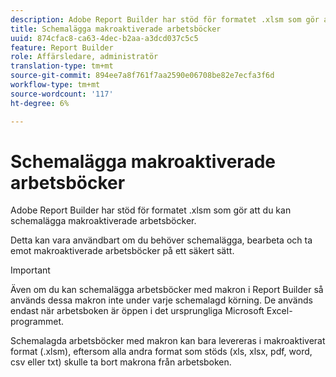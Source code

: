 ```yaml
---
description: Adobe Report Builder har stöd för formatet .xlsm som gör att du kan schemalägga makroaktiverade arbetsböcker.
title: Schemalägga makroaktiverade arbetsböcker
uuid: 874cfac8-ca63-4dec-b2aa-a3dcd037c5c5
feature: Report Builder
role: Affärsledare, administratör
translation-type: tm+mt
source-git-commit: 894ee7a8f761f7aa2590e06708be82e7ecfa3f6d
workflow-type: tm+mt
source-wordcount: '117'
ht-degree: 6%

---
```



# Schemalägga makroaktiverade arbetsböcker

Adobe Report Builder har stöd för formatet .xlsm som gör att du kan schemalägga makroaktiverade arbetsböcker.

Detta kan vara användbart om du behöver schemalägga, bearbeta och ta emot makroaktiverade arbetsböcker på ett säkert sätt.

>[!IMPORTANT]
>
>Även om du kan schemalägga arbetsböcker med makron i Report Builder så används dessa makron inte under varje schemalagd körning. De används endast när arbetsboken är öppen i det ursprungliga Microsoft Excel-programmet.

Schemalagda arbetsböcker med makron kan bara levereras i makroaktiverat format (.xlsm), eftersom alla andra format som stöds (xls, xlsx, pdf, word, csv eller txt) skulle ta bort makrona från arbetsboken.
